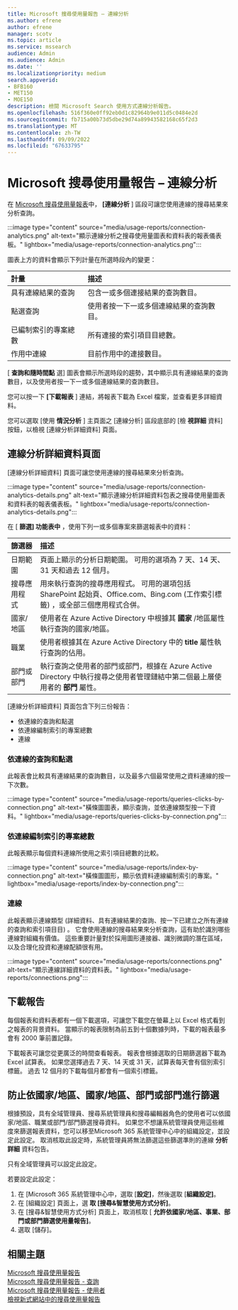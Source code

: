 ```yaml
---
title: Microsoft 搜尋使用量報告 – 連線分析
ms.author: efrene
author: efrene
manager: scotv
ms.topic: article
ms.service: mssearch
audience: Admin
ms.audience: Admin
ms.date: ''
ms.localizationpriority: medium
search.appverid:
- BFB160
- MET150
- MOE150
description: 檢閱 Microsoft Search 使用方式連線分析報告。
ms.openlocfilehash: 516f360e0ff92eb0d1c82964b9e011d5c0484e2d
ms.sourcegitcommit: fb715a00b73d5dbe29d74a89943582168c65f2d3
ms.translationtype: MT
ms.contentlocale: zh-TW
ms.lasthandoff: 09/09/2022
ms.locfileid: "67633795"
---
```

# <a name="microsoft-search-usage-report--connection-analytics"></a>Microsoft 搜尋使用量報告 – 連線分析

在 [Microsoft 搜尋使用量報表](usage-reports.md)中， **[連線分析** ] 區段可讓您使用連線的搜尋結果來分析查詢。   

:::image type="content" source="media/usage-reports/connection-analytics.png" alt-text="顯示連線分析之搜尋使用量圖表和資料表的報表儀表板。" lightbox="media/usage-reports/connection-analytics.png":::

圖表上方的資料會顯示下列計量在所選時段內的變更： 

| 計量 | 描述 |
|:-----|:-----|
|具有連線結果的查詢|包含一或多個連接結果的查詢數目。|
|點選查詢  |使用者按一下一或多個連線結果的查詢數目。|
|已編制索引的專案總數|所有連接的索引項目目總數。|
|作用中連線|目前作用中的連接數目。|

[ **查詢和隨時間點** 選] 圖表會顯示所選時段的趨勢，其中顯示具有連線結果的查詢數目，以及使用者按一下一或多個連線結果的查詢數目。

您可以按一下 **[下載報表** ] 連結，將報表下載為 Excel 檔案，並查看更多詳細資料。  

您可以選取 [使用 **情況分析** ] 主頁面之 [連線分析] 區段底部的 [檢 **視詳細** 資料] 按鈕，以檢視 [連線分析詳細資料] 頁面。  

## <a name="connection-analytics-details-page"></a>連線分析詳細資料頁面
[連線分析詳細資料] 頁面可讓您使用連線的搜尋結果來分析查詢。   

:::image type="content" source="media/usage-reports/connection-analytics-details.png" alt-text="顯示連線分析詳細資料包表之搜尋使用量圖表和資料表的報表儀表板。" lightbox="media/usage-reports/connection-analytics-details.png":::

在 [ **篩選] 功能表中** ，使用下列一或多個專案來篩選報表中的資料： 

| 篩選器 | 描述 |
|:-----|:-----|
|日期範圍 |頁面上顯示的分析日期範圍。 可用的選項為 7 天、14 天、31 天和過去 12 個月。|
|搜尋應用程式  |用來執行查詢的搜尋應用程式。 可用的選項包括 SharePoint 起始頁、Office.com、Bing.com (工作索引標籤) ，或全部三個應用程式合併。  |
|國家/地區  |使用者在 Azure Active Directory 中根據其 **國家** /地區屬性執行查詢的國家/地區。 |
|職業    |使用者根據其在 Azure Active Directory 中的 **title** 屬性執行查詢的佔用。  |
|部門或部門    |執行查詢之使用者的部門或部門，根據在 Azure Active Directory 中執行搜尋之使用者管理鏈結中第二個最上層使用者的 **部門** 屬性。 |

[連線分析詳細資料] 頁面包含下列三份報告： 
- 依連線的查詢和點選 
- 依連線編制索引的專案總數
- 連線 

### <a name="queries-and-click-throughs-by-connection"></a>依連線的查詢和點選
此報表會比較具有連線結果的查詢數目，以及最多六個最常使用之資料連線的按一下次數。

:::image type="content" source="media/usage-reports/queries-clicks-by-connection.png" alt-text="橫條圖圖表，顯示查詢，並依連線類型按一下資料。" lightbox="media/usage-reports/queries-clicks-by-connection.png":::

### <a name="total-indexed-items-by-connection"></a>依連線編制索引的專案總數
此報表顯示每個資料連線所使用之索引項目總數的比較。  

:::image type="content" source="media/usage-reports/index-by-connection.png" alt-text="橫條圖圖形，顯示依資料連線編制索引的專案。" lightbox="media/usage-reports/index-by-connection.png":::

### <a name="connections"></a>連線 
此報表顯示連線類型 (詳細資料、具有連線結果的查詢、按一下已建立之所有連線的查詢和索引項目目) 。 它會使用連線的搜尋結果來分析查詢，這有助於識別哪些連線對組織有價值。 這些重要計量對於採用圖形連接器、識別微調的潛在區域，以及合理化投資和連線配額很有用。 

:::image type="content" source="media/usage-reports/connections.png" alt-text="顯示連線詳細資料的資料表。" lightbox="media/usage-reports/connections.png":::

## <a name="download-reports"></a>下載報告
每個報表和資料表都有一個下載選項，可讓您下載您在螢幕上以 Excel 格式看到之報表的背景資料。 當顯示的報表限制為前五到十個數據列時，下載的報表最多會有 2000 筆前置記錄。   

下載報表可讓您從更廣泛的時間查看報表。 報表會根據選取的日期篩選器下載為 Excel 試算表。 如果您選擇過去 7 天、14 天或 31 天，試算表每天會有個別索引標籤。 過去 12 個月的下載每個月都會有一個索引標籤。

## <a name="prevent-filtering-by-country-occupation-department-or-division"></a>防止依國家/地區、國家/地區、部門或部門進行篩選 
根據預設，具有全域管理員、搜尋系統管理員和搜尋編輯器角色的使用者可以依國家/地區、職業或部門/部門篩選搜尋資料。 如果您不想讓系統管理員使用這些維度來篩選報表資料，您可以移至Microsoft 365 系統管理中心中的組織設定，並設定此設定。  取消核取此設定時，系統管理員將無法篩選這些篩選準則的連線 **分析詳細** 資料包告。  

只有全域管理員可以設定此設定。 

若要設定此設定： 
1. 在 [Microsoft 365 系統管理中心中，選取 [**設定]**，然後選取 [**組織設定]**。
2. 在 [組織設定] 頁面上，選 **取 [搜尋&智慧使用方式分析]**。 
3. 在 [搜尋&智慧使用方式分析] 頁面上，取消核取 [ **允許依國家/地區、事業、部門或部門篩選使用量報告]**。
4. 選取 [儲存]。 

## <a name="related-topics"></a>相關主題
[Microsoft 搜尋使用量報告](usage-reports.md)</br>
[Microsoft 搜尋使用量報告 - 查詢](queries-usage-reports.md)</br>
[Microsoft 搜尋使用量報告 - 使用者](users-search-reports.md)</br>
[檢視新式網站中的搜尋使用量報告](/sharepoint/view-search-usage-reports-modern-sites)



